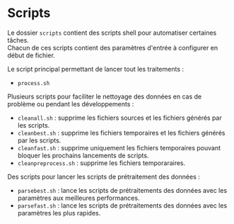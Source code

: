 # Scripts

Le dossier `scripts` contient des scripts shell pour automatiser certaines tâches.  
Chacun de ces scripts contient des paramètres d'entrée à configurer en début de fichier.

Le script principal permettant de lancer tout les traitements :

- `process.sh`

Plusieurs scripts pour faciliter le nettoyage des données en cas de problème ou pendant les développements :

- `cleanall.sh` : supprime les fichiers sources et les fichiers générés par les scripts.
- `cleanbest.sh` : supprime les fichiers temporaires et les fichiers générés par les scripts.
- `cleanfast.sh` : supprime uniquement les fichiers temporaires pouvant bloquer les prochains lancements de scripts.
- `cleanpreprocess.sh` : supprime les fichiers temporaraires.

Des scripts pour lancer les scripts de prétraitement des données :

- `parsebest.sh` : lance les scripts de prétraitements des données avec les paramètres aux meilleures performances.
- `parsefast.sh` : lance les scripts de prétraitements des données avec les paramètres les plus rapides.
